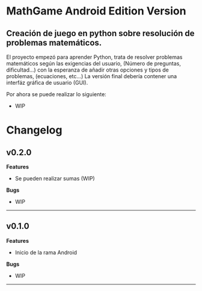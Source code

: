 # MathGame Android Edition Version

<h2>Creación de juego en python sobre resolución de problemas matemáticos.</h2>
<p>El proyecto empezó para aprender Python, trata de resolver problemas matemáticos según las exigencias del usuario, (Número de preguntas, dificultad...) con la esperanza de añadir otras opciones y tipos de problemas, (ecuaciones, etc...) La versión final debería contener una interfáz gráfica de usuario (GUI).</p>

<p>Por ahora se puede realizar lo siguiente:</p>

- WIP

# Changelog

<h2>v0.2.0</h2>

<b>Features</b>

- Se pueden realizar sumas (WIP)

<b>Bugs</b>

- WIP

<hr>

<h2>v0.1.0</h2>

<b>Features</b>

- Inicio de la rama Android

<b>Bugs</b>

- WIP

<hr>

